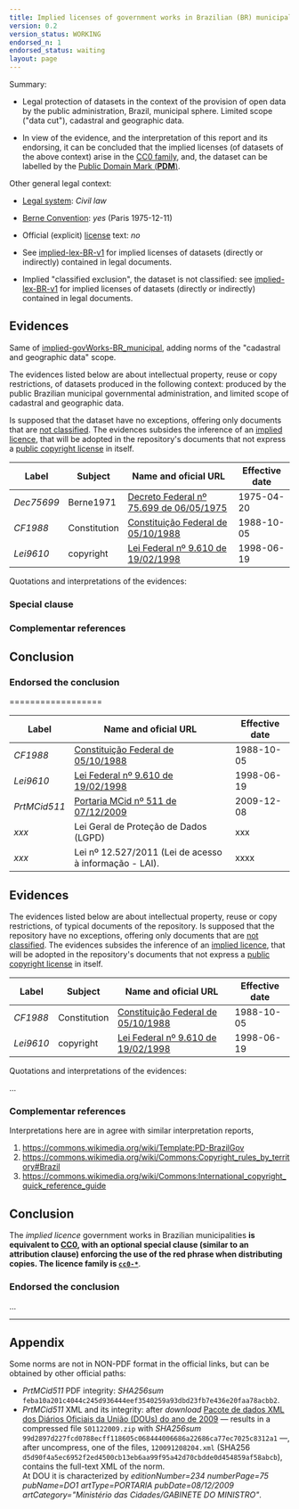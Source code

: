 ```yaml
---
title: Implied licenses of government works in Brazilian (BR) municipalities, cadastral and geographic data
version: 0.2
version_status: WORKING
endorsed_n: 1
endorsed_status: waiting
layout: page
---
```

Summary:
 * Legal protection of datasets in the context of the provision of open data by the public administration, Brazil, municipal sphere. Limited scope ("data cut"), cadastral and geographic data.

 * In view of the evidence, and the interpretation of this report and its endorsing,  it can be concluded that the implied licenses (of datasets of the above context) arise in the [CC0 family](../data/families.csv), and, the dataset can be labelled by the [Public Domain Mark (**PDM**)](https://creativecommons.org/publicdomain/mark/1.0/).

Other general legal context:

 * [Legal system](https://www.wikidata.org/wiki/Q2478386): *Civil law*

 * [Berne Convention](https://www.wikidata.org/wiki/Q217398): *yes* (Paris 1975-12-11)

 * Official (explicit) [license](https://www.wikidata.org/wiki/Q7257715) text: *no*

 * See [implied-lex-BR-v1](implied-lex-BR-v1.md) for implied licenses of datasets (directly or indirectly) contained in legal documents.

 * Implied "classified exclusion", the dataset is not classified: see [implied-lex-BR-v1](implied-lex-BR-v1.md) for implied licenses of datasets (directly or indirectly) contained in legal documents.

## Evidences

Same of [implied-govWorks-BR_municipal](implied-govWorks-BR_municipal-v1.md), adding norms of the "cadastral and geographic data" scope.


The evidences listed below are about intellectual property, reuse or copy restrictions, of datasets produced in the following context: produced by the public Brazilian municipal governmental administration, and limited scope of cadastral and geographic data.

Is supposed that the dataset have no exceptions, offering only documents that are [not classified](https://en.wikipedia.org/wiki/Classified_information).  The evidences subsides the inference of  an [implied licence](https://en.wikipedia.org/wiki/Implied_license), that will be adopted  in the repository's documents that not express a [public copyright license](https://en.wikipedia.org/wiki/Public_copyright_license) in itself.

Label  | Subject | Name and oficial URL | Effective date
---    | ---     | ---                  | ---
*Dec75699* | Berne1971 | [Decreto Federal nº 75.699 de 06/05/1975](http://www.lexml.gov.br/urn/urn:lex:br:federal:decreto:1975-05-06;75699) | 1975-04-20
*CF1988*  | Constitution | [Constituição Federal de 05/10/1988](http://www.lexml.gov.br/urn/urn:lex:br:federal:constituicao:1988-10-05;1988) | 1988-10-05
*Lei9610* | copyright | [Lei Federal nº 9.610 de 19/02/1998](http://www.lexml.gov.br/urn/urn:lex:br:federal:lei:1998-02-19;9610)| 1998-06-19

Quotations and interpretations of the evidences:


### Special clause

### Complementar references

## Conclusion

### Endorsed the conclusion

==================



Label  |  Name and oficial URL | Effective date
---    | ---                   | ---
*CF1988*  | [Constituição Federal de 05/10/1988](http://www.lexml.gov.br/urn/urn:lex:br:federal:constituicao:1988-10-05;1988) | 1988-10-05
*Lei9610* | [Lei Federal nº 9.610 de 19/02/1998](http://www.lexml.gov.br/urn/urn:lex:br:federal:lei:1998-02-19;9610) | 1998-06-19
*PrtMCid511* | [Portaria MCid nº 511 de 07/12/2009](http://pesquisa.in.gov.br/imprensa/jsp/visualiza/index.jsp?jornal=1&data=08/12/2009&pagina=75) | 2009-12-08
*xxx* | Lei Geral de Proteção de Dados (LGPD) | xxx
*xxx*  | Lei nº 12.527/2011 (Lei de acesso à informação - LAI).|xxxx


## Evidences

The evidences listed below are about intellectual property, reuse or copy restrictions, of typical documents of the repository. Is supposed that the repository have no exceptions, offering only documents that are [not classified](https://en.wikipedia.org/wiki/Classified_information).  The evidences subsides the inference of  an [implied licence](https://en.wikipedia.org/wiki/Implied_license), that will be adopted  in the repository's documents that not express a [public copyright license](https://en.wikipedia.org/wiki/Public_copyright_license) in itself.

Label  | Subject | Name and oficial URL | Effective date
---    | ---     | ---                  | ---
*CF1988*  | Constitution | [Constituição Federal de 05/10/1988](http://www.lexml.gov.br/urn/urn:lex:br:federal:constituicao:1988-10-05;1988) | 1988-10-05
*Lei9610* | copyright | [Lei Federal nº 9.610 de 19/02/1998](http://www.lexml.gov.br/urn/urn:lex:br:federal:lei:1998-02-19;9610)| 1998-06-19

Quotations and interpretations of the evidences:

...

### Complementar references
Interpretations here are in agree with similar interpretation reports,

  1. https://commons.wikimedia.org/wiki/Template:PD-BrazilGov
  2. https://commons.wikimedia.org/wiki/Commons:Copyright_rules_by_territory#Brazil
  3. https://commons.wikimedia.org/wiki/Commons:International_copyright_quick_reference_guide

## Conclusion

The *implied licence* government works in Brazilian municipalities **is equivalent to [CC0](https://creativecommons.org/publicdomain/zero/1.0/legalcode),  with an optional special clause (similar to an attribution clause) enforcing the use of the red phrase when distributing copies. The licence family is [`cc0-*`](https://github.com/ppKrauss/licenses/blob/master/data/families.csv)**.

### Endorsed the conclusion
...

----

## Appendix

Some norms are not in NON-PDF format in the official links, but can be obtained by other official paths:  

* *PrtMCid511* PDF integrity: *SHA256sum*  `feba10a201c4044c245d936444eef3540259a93dbd23fb7e436e20faa78acbb2`.
* *PrtMCid511* XML and its integrity: after *download*  [Pacote de dados XML dos Diários Oficiais da União (DOUs) do ano de 2009](https://dados.gov.br/dataset/diario-oficial-da-uniao-materias-publicadas-em-2009/resource/d8d2a8e6-2a7e-41c2-bb9f-9e5c555ae97a) &mdash; results in a compressed file `S01122009.zip` with *SHA256sum* `99d2897d227fcd0788ecff118605c068444006686a22686ca77ec7025c8312a1` &mdash;, after uncompress, one of the files, `120091208204.xml` (SHA256  `d5d90f4a5ec6952f2ed4500cb13eb6aa99f95a42d70cbdde0d454859af58abcb`), contains the full-text XML of the norm.<br/>At DOU it is characterized by *editionNumber=234 numberPage=75 pubName=DO1 artType=PORTARIA pubDate=08/12/2009 artCategory="Ministério das Cidades/GABINETE DO MINISTRO"*.
